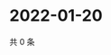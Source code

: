 # 2022-01-20

共 0 条

<!-- BEGIN WEIBO -->
<!-- 最后更新时间 Thu Jan 20 2022 13:13:00 GMT+0800 (China Standard Time) -->

<!-- END WEIBO -->
